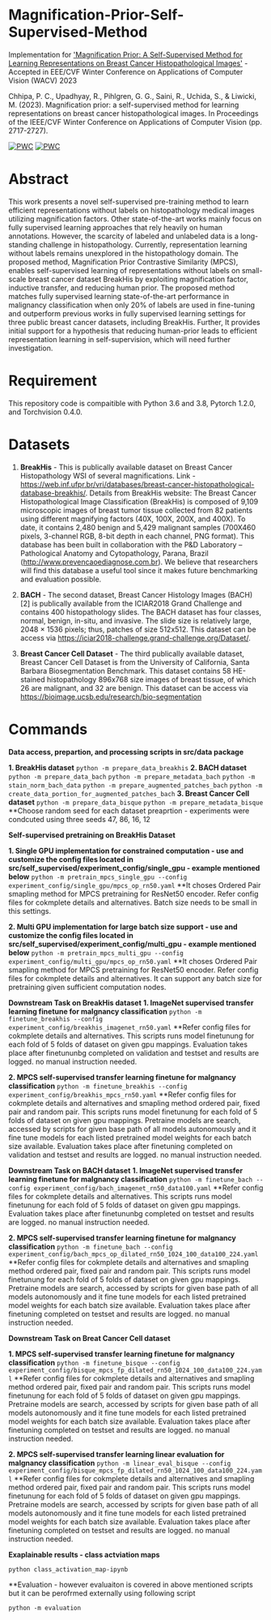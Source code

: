 # Magnification-Prior-Self-Supervised-Method

Implementation for ['Magnification Prior: A Self-Supervised Method for Learning Representations on Breast Cancer Histopathological Images'](https://openaccess.thecvf.com/content/WACV2023/html/Chhipa_Magnification_Prior_A_Self-Supervised_Method_for_Learning_Representations_on_Breast_WACV_2023_paper.html) - Accepted in EEE/CVF Winter Conference on Applications of Computer Vision (WACV) 2023

Chhipa, P. C., Upadhyay, R., Pihlgren, G. G., Saini, R., Uchida, S., & Liwicki, M. (2023). Magnification prior: a self-supervised method for learning representations on breast cancer histopathological images. In Proceedings of the IEEE/CVF Winter Conference on Applications of Computer Vision (pp. 2717-2727).


[![PWC](https://img.shields.io/endpoint.svg?url=https://paperswithcode.com/badge/magnification-prior-a-self-supervised-method/breast-cancer-histology-image-classification)](https://paperswithcode.com/sota/breast-cancer-histology-image-classification?p=magnification-prior-a-self-supervised-method)
[![PWC](https://img.shields.io/endpoint.svg?url=https://paperswithcode.com/badge/magnification-prior-a-self-supervised-method/breast-cancer-histology-image-classification-1)](https://paperswithcode.com/sota/breast-cancer-histology-image-classification-1?p=magnification-prior-a-self-supervised-method)

# Abstract
This work presents a novel self-supervised pre-training method to learn efficient representations without labels on histopathology medical images utilizing magnification factors. Other state-of-the-art works mainly focus on fully supervised learning approaches that rely heavily on human annotations. However, the scarcity of labeled and unlabeled data is a long-standing challenge in histopathology. Currently, representation learning without labels remains unexplored in the histopathology domain. The proposed method, Magnification Prior Contrastive Similarity (MPCS), enables self-supervised learning of representations without labels on small-scale breast cancer dataset BreakHis by exploiting magnification factor, inductive transfer, and reducing human prior. The proposed method matches fully supervised learning state-of-the-art performance in malignancy classification when only 20% of labels are used in fine-tuning and outperform previous works in fully supervised learning settings for three public breast cancer datasets, including BreakHis. Further, It provides initial support for a hypothesis that reducing human-prior leads to efficient representation learning in self-supervision, which will need further investigation.

# Requirement
This repository code is compaitible with Python 3.6 and 3.8, Pytorch 1.2.0, and Torchvision 0.4.0.

# Datasets
1. **BreakHis** - This is publically available dataset on Breast Cancer Histopathology WSI of several magnifications. Link - https://web.inf.ufpr.br/vri/databases/breast-cancer-histopathological-database-breakhis/. Details from BreakHis website: The Breast Cancer Histopathological Image Classification (BreakHis) is  composed of 9,109 microscopic images of breast tumor tissue collected from 82 patients using different magnifying factors (40X, 100X, 200X, and 400X).  To date, it contains 2,480  benign and 5,429 malignant samples (700X460 pixels, 3-channel RGB, 8-bit depth in each channel, PNG format). This database has been built in collaboration with the P&D Laboratory  – Pathological Anatomy and Cytopathology, Parana, Brazil (http://www.prevencaoediagnose.com.br). We believe that researchers will find this database a useful tool since it makes future benchmarking and evaluation possible.

2. **BACH** - The second dataset, Breast Cancer Histology Images (BACH) [2] is publically available from the ICIAR2018 Grand Challenge and contains 400 histopathology slides. The BACH dataset has four classes, normal, benign, in-situ, and invasive. The slide size is relatively large, 2048 × 1536 pixels; thus, patches of size 512x512. This dataset can be access via https://iciar2018-challenge.grand-challenge.org/Dataset/.

3. **Breast Cancer Cell Dataset** - The third publically available dataset, Breast Cancer Cell Dataset is from the University of California, Santa Barbara Biosegmentation Benchmark. This dataset contains 58 HE-stained histopathology 896x768 size images of breast tissue, of which 26 are malignant, and 32 are benign. This dataset can be access via https://bioimage.ucsb.edu/research/bio-segmentation


# Commands

**Data access, prepartion, and processing scripts in src/data package**

**1. BreakHis dataset** 
```python -m prepare_data_breakhis```
**2. BACH dataset** 
```python -m prepare_data_bach```
```python -m prepare_metadata_bach```
```python -m stain_norm_bach_data```
```python -m prepare_augmented_patches_bach```
```python -m create_data_portion_for_augmented_patches_bach```
**3. Breast Cancer Cell dataset** 
```python -m prepare_data_bisque```
```python -m prepare_metadata_bisque```
**Choose random seed for each dataset preaprtion - experiments were condcuted using three seeds 47, 86, 16, 12

**Self-supervised pretraining on BreakHis Dataset** 

**1. Single GPU implementation for constrained computation - use and customize the config files located in src/self_supervised/experiment_config/single_gpu - example mentioned below** 
```python -m pretrain_mpcs_single_gpu --config experiment_config/single_gpu/mpcs_op_rn50.yaml```
**It choses Ordered Pair smapling method for MPCS pretraining for ResNet50 encoder. Refer config files for cokmplete details and alternatives. Batch size needs to be small in this settings.

**2. Multi GPU implementation for large batch size support - use and customize the config files located in src/self_supervised/experiment_config/multi_gpu - example mentioned below** 
```python -m pretrain_mpcs_multi_gpu --config experiment_config/multi_gpu/mpcs_op_rn50.yaml```
**It choses Ordered Pair smapling method for MPCS pretraining for ResNet50 encoder. Refer config files for cokmplete details and alternatives. It can support any batch size for pretraining given sufficient computation nodes.

**Downstream Task on BreakHis dataset** 
**1. ImageNet supervised transfer learning finetune for malgnancy classification** 
```python -m finetune_breakhis --config experiment_config/breakhis_imagenet_rn50.yaml```
**Refer config files for cokmplete details and alternatives. This scripts runs model finetunung for each fold of 5 folds of dataset on given gpu mappings. Evaluation takes place after finetununbg completed on validation and testset and results are logged. no manual instruction needed.

**2. MPCS self-supervised transfer learning finetune for malgnancy classification** 
```python -m finetune_breakhis --config experiment_config/breakhis_mpcs_rn50.yaml```
**Refer config files for cokmplete details and alternatives and smapling method ordered pair, fixed pair and random pair. This scripts runs model finetunung for each fold of 5 folds of dataset on given gpu mappings. Pretraine models are search, accessed by scripts for given base path of all models autonomously and it fine tune models for each listed pretrained model weights for each batch size available. Evaluation takes place after finetuning completed on validation and testset and results are logged. no manual instruction needed.

**Downstream Task on BACH dataset** 
**1. ImageNet supervised transfer learning finetune for malgnancy classification** 
```python -m finetune_bach --config experiment_config/bach_imagenet_rn50_data100.yaml```
**Refer config files for cokmplete details and alternatives. This scripts runs model finetunung for each fold of 5 folds of dataset on given gpu mappings. Evaluation takes place after finetununbg completed on testset and results are logged. no manual instruction needed.

**2. MPCS self-supervised transfer learning finetune for malgnancy classification** 
```python -m finetune_bach --config experiment_config/bach_mpcs_op_dilated_rn50_1024_100_data100_224.yaml```
**Refer config files for cokmplete details and alternatives and smapling method ordered pair, fixed pair and random pair. This scripts runs model finetunung for each fold of 5 folds of dataset on given gpu mappings. Pretraine models are search, accessed by scripts for given base path of all models autonomously and it fine tune models for each listed pretrained model weights for each batch size available. Evaluation takes place after finetuning completed on testset and results are logged. no manual instruction needed.

**Downstream Task on Breat Cancer Cell  dataset** 

**1. MPCS self-supervised transfer learning finetune for malgnancy classification** 
```python -m finetune_bisque --config experiment_config/bisque_mpcs_fp_dilated_rn50_1024_100_data100_224.yaml```
**Refer config files for cokmplete details and alternatives and smapling method ordered pair, fixed pair and random pair. This scripts runs model finetunung for each fold of 5 folds of dataset on given gpu mappings. Pretraine models are search, accessed by scripts for given base path of all models autonomously and it fine tune models for each listed pretrained model weights for each batch size available. Evaluation takes place after finetuning completed on testset and results are logged. no manual instruction needed.

**2. MPCS self-supervised transfer learning linear evaluation for malgnancy classification** 
```python -m linear_eval_bisque --config experiment_config/bisque_mpcs_fp_dilated_rn50_1024_100_data100_224.yaml```
**Refer config files for cokmplete details and alternatives and smapling method ordered pair, fixed pair and random pair. This scripts runs model finetunung for each fold of 5 folds of dataset on given gpu mappings. Pretraine models are search, accessed by scripts for given base path of all models autonomously and it fine tune models for each listed pretrained model weights for each batch size available. Evaluation takes place after finetuning completed on testset and results are logged. no manual instruction needed.

**Exaplainable results - class actviation maps** 

```python class_activation_map-ipynb```

**Evaluation - however evaluaiton is covered in above mentioned scripts but it can be perofrmed externally using following script 

```python -m evaluation```

